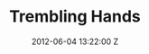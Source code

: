 ---
title: Trembling Hands
date: 2012-06-04 13:22:00 Z

position: 0
client: Temper Trap
video: https://vimeo.com/43384816
image: "/uploads/temper-trap-trembling-hands.jpg"

director: Tom Haines
producer: Tiernan Hanby
production-company: Colonel Blimp
layout: page
---